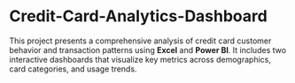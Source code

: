 # Credit-Card-Analytics-Dashboard
This project presents a comprehensive analysis of credit card customer behavior and transaction patterns using **Excel** and **Power BI**. It includes two interactive dashboards that visualize key metrics across demographics, card categories, and usage trends.

